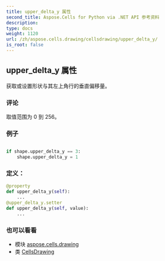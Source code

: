 ```yaml
---
title: upper_delta_y 属性
second_title: Aspose.Cells for Python via .NET API 参考资料
description:
type: docs
weight: 1120
url: /zh/aspose.cells.drawing/cellsdrawing/upper_delta_y/
is_root: false
---
```

## upper_delta_y 属性

获取或设置形状与其左上角行的垂直偏移量。

### 评论

取值范围为 0 到 256。

### 例子

```python

if shape.upper_delta_y == 3:
    shape.upper_delta_y = 1

```
### 定义：
```python
@property
def upper_delta_y(self):
    ...
@upper_delta_y.setter
def upper_delta_y(self, value):
    ...
```

### 也可以看看
* 模块 [aspose.cells.drawing](../../)
* 类 [CellsDrawing](/cells/python-net/zh/aspose.cells.drawing/cellsdrawing)
